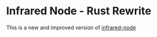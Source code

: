 # Infrared Node - Rust Rewrite
This is a new and improved version of [infrared-node](https://github.com/smarthome-go/infrared-node)
